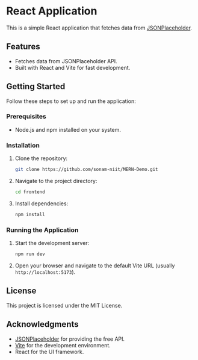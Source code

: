 # React Application

This is a simple React application that fetches data from [JSONPlaceholder](https://jsonplaceholder.typicode.com).

## Features

- Fetches data from JSONPlaceholder API.
- Built with React and Vite for fast development.

## Getting Started

Follow these steps to set up and run the application:

### Prerequisites

- Node.js and npm installed on your system.

### Installation

1. Clone the repository:
    ```bash
    git clone https://github.com/sonam-niit/MERN-Demo.git
    ```
2. Navigate to the project directory:
    ```bash
    cd frontend
    ```
3. Install dependencies:
    ```bash
    npm install
    ```

### Running the Application

1. Start the development server:
    ```bash
    npm run dev
    ```
2. Open your browser and navigate to the default Vite URL (usually `http://localhost:5173`).

## License

This project is licensed under the MIT License.

## Acknowledgments

- [JSONPlaceholder](https://jsonplaceholder.typicode.com) for providing the free API.
- [Vite](https://vitejs.dev/) for the development environment.
- React for the UI framework.